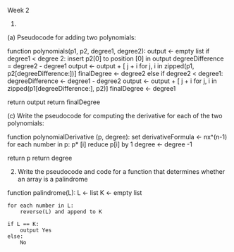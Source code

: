 Week 2

1. 

(a) Pseudocode for adding two polynomials:

function polynomials(p1, p2, degree1, degree2):
	output <- empty list
	if degree1 < degree 2:
		insert p2[0] to position [0] in output
		degreeDifference = degree2 - degree1
		output <- output + [ j + i for j, i in zipped(p1, p2[degreeDifference:])]
		finalDegree <- degree2
	else if degree2 < degree1:
		degreeDifference <- degree1 - degree2
		output <- output + [ j + i for j, i in zipped(p1[degreeDifference:], p2)]
		finalDegree <- degree1

return output
return finalDegree

(c) Write the pseudocode for computing the derivative for each of the two polynomials:

function polynomialDerivative (p, degree):
	set derivativeFormula <- nx^(n-1)
		for each number in p:
			p* [i]
	reduce p[i] by 1
	degree <- degree -1

return p
return degree

2. Write the pseudocode and code for a function that determines whether an array is a palindrome

function palindrome(L):
	L <- list
	K <- empty list

	for each number in L:
		reverse(L) and append to K

	if L == K:
		output Yes
	else:
		No
		
	
